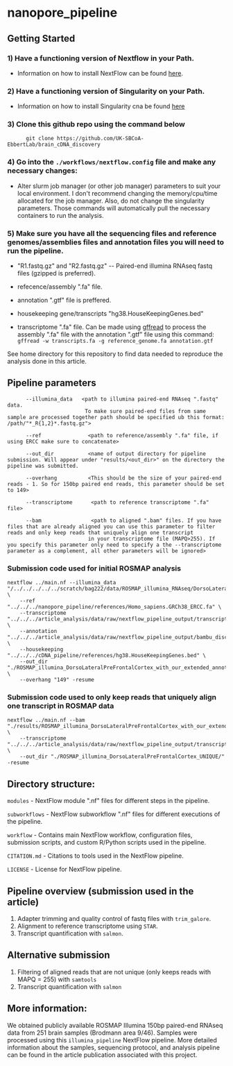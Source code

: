 # nanopore_pipeline

## Getting Started

### 1) Have a functioning version of Nextflow in your Path.

- Information on how to install NextFlow can be found [here](https://www.nextflow.io/docs/latest/getstarted.html).
          
### 2) Have a functioning version of Singularity on your Path.

- Information on how to install Singularity cna be found [here](https://docs.sylabs.io/guides/3.0/user-guide/installation.html)
          
          
### 3) Clone this github repo using the command below

          git clone https://github.com/UK-SBCoA-EbbertLab/brain_cDNA_discovery


### 4) Go into the `./workflows/nextflow.config` file and make any necessary changes:

- Alter slurm job manager (or other job manager) parameters to suit your local environment. I don't recommend changing the memory/cpu/time allocated 
for the job manager. Also, do not change the singularity parameters. Those commands will automatically pull the necessary containers to run the analysis.
        

          
### 5) Make sure you have all the sequencing files and reference genomes/assemblies files and annotation files you will need to run the pipeline.
          
- "R1.fastq.gz" and "R2.fastq.gz" -- Paired-end illumina RNAseq fastq files (gzipped is preferred).

- refecence/assembly ".fa" file.

- annotation ".gtf" file is preffered.

- housekeeping gene/transcripts "hg38.HouseKeepingGenes.bed"

- transcriptome ".fa" file. Can be made using [gffread](https://github.com/gpertea/gffread) to process the assembly ".fa" file with the annotation ".gtf" file using this command:
`gffread -w transcripts.fa -g reference_genome.fa annotation.gtf` 

See home directory for this repository to find data needed to reproduce the analysis done in this article.


## Pipeline parameters

          --illumina_data   <path to illumina paired-end RNAseq ".fastq" data. 
                             To make sure paired-end files from same sample are processed together path should be specified ub this format: /path/"*_R{1,2}*.fastq.gz">
                             
          --ref               <path to reference/assembly ".fa" file, if using ERCC make sure to concatenate>
    
          --out_dir           <name of output directory for pipeline submission. Will appear under "results/<out_dir>" on the directory the pipeline was submitted.
    
          --overhang          <This should be the size of your paired-end reads - 1. So for 150bp paired end reads, this parameter should be set to 149>
            
          --transcriptome      <path to reference transcriptome ".fa" file>
                              
          --bam                <path to aligned ".bam" files. If you have files that are already aligned you can use this parameter to filter reads and only keep reads that uniquely align one transcript
                              in your transcriptome file (MAPQ>255). If you specify this parameter only need to specify a the --transcriptome parameter as a complement, all other parameters will be ignored>
  


### Submission code used for initial ROSMAP analysis

```
nextflow ../main.nf --illumina_data "/../../../../../scratch/bag222/data/ROSMAP_illumina_RNAseq/DorsoLateralFrontalCortex/*_R{1,2}*.fastq.gz" \
    --ref "../../../nanopore_pipeline/references/Homo_sapiens.GRCh38_ERCC.fa" \
    --transcriptome "../../../article_analysis/data/raw/nextflow_pipeline_output/transcriptome/transcriptome.fa" \
    --annotation "../../../article_analysis/data/raw/nextflow_pipeline_output/bambu_discovery/extended_annotations.gtf" \
    --housekeeping "../../../cDNA_pipeline/references/hg38.HouseKeepingGenes.bed" \
    --out_dir "./ROSMAP_illumina_DorsoLateralPreFrontalCortex_with_our_extended_annotation/" \
    --overhang "149" -resume
 ```

### Submission code used to only keep reads that uniquely align one transcript in ROSMAP data

```
nextflow ../main.nf --bam "./results/ROSMAP_illumina_DorsoLateralPreFrontalCortex_with_our_extended_annotation/STAR/*toTranscriptome.out.bam" \
    --transcriptome "../../../article_analysis/data/raw/nextflow_pipeline_output/transcriptome/transcriptome.fa" \
    --out_dir "./ROSMAP_illumina_DorsoLateralPreFrontalCortex_UNIQUE/" -resume
```

## Directory structure:

`modules` - NextFlow module ".nf" files for different steps in the pipeline.

`subworkflows` - NextFlow subworkflow ".nf" files for different executions of the pipeline.

`workflow` - Contains main NextFlow workflow, configuration files, submission scripts, and custom R/Python scripts used in the pipeline.

`CITATION.md` - Citations to tools used in the NextFlow pipeline.

`LICENSE` - License for NextFlow pipeline.


## Pipeline overview (submission used in the article)


  1) Adapter trimming and quality control of fastq files with `trim_galore`.
  2) Alignment to reference transcriptome using `STAR`.
  3) Transcript quantification with `salmon`.

## Alternative submission
  1) Filtering of aligned reads that are not unique (only keeps reads with MAPQ = 255) with `samtools`
  2) Transcript quantification with `salmon`

## More information:

We obtained publicly available ROSMAP Illumina 150bp paired-end RNAseq data from 251 brain samples (Brodmann area 9/46). Samples were processed using this `illumina_pipeline` NextFlow pipeline. More detailed information about the samples, sequencing protocol, and analysis pipeline can be found in the article publication associated with this project.

